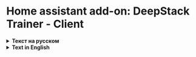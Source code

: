 # Home assistant add-on: DeepStack Trainer - Client

<details>
  <summary><b>Текст на русском</b></summary>


Клиент c графическим интерфейсом
## Установка
Устанавливаем и запускаем. Никаких настроек делать не нужно. После запуска аддона Deeepstack Trainer нажимаем на веб-интерфейс.

## Источники
[Документация DeepStack](https://docs.deepstack.cc)

[Скачать образы](https://registry.hub.docker.com/r/deepquestai/deepstack/tags)

[Википедия DeepStack by Divan](https://github.com/DivanX10/Home-Assistant-Add-on-Deepstack/wiki)

## Интеграции в Home assistant
[HASS-DeepStack-Face](https://github.com/robmarkcole/HASS-Deepstack-face): распознавание лиц, регистрация и распознавание

[HASS-DeepStack-Object](https://github.com/robmarkcole/HASS-Deepstack-object): обнаружение общих и пользовательских объектов

[HASS-DeepStack-Scene](https://github.com/robmarkcole/HASS-Deepstack-scene): распознавание сцен
</details>

<details>
  <summary><b>Text in English</b></summary>


A client with a graphical interface
## Installation
Install and run. You don't need to make any settings. After launching the Deep stack Trainer addon, click on the web interface.

## Sources
[Deep Stack Documentation](https://docs.deepstack.cc)

[Download images](https://registry.hub.docker.com/r/deepquestai/deepstack/tags)

## Integration into Home assistant
[HASS-DeepStack-Face](https://github.com/robmarkcole/HASS-Deepstack-face): face recognition, registration and recognition

[HASS-DeepStack-Object](https://github.com/robmarkcole/HASS-Deepstack-object): discovery of shared and custom objects

[HASS-DeepStack-Scene](https://github.com/robmarkcole/HASS-Deepstack-scene): scene recognition
</details>
